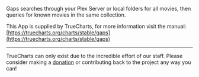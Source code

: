 Gaps searches through your Plex Server or local folders for all movies, then queries for known movies in the same collection.

This App is supplied by TrueCharts, for more information visit the manual: [https://truecharts.org/charts/stable/gaps](https://truecharts.org/charts/stable/gaps)

---

TrueCharts can only exist due to the incredible effort of our staff.
Please consider making a [donation](https://truecharts.org/about/sponsor) or contributing back to the project any way you can!
